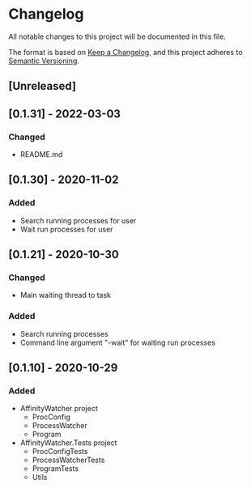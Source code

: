 # Changelog
All notable changes to this project will be documented in this file.

The format is based on [Keep a Changelog](https://keepachangelog.com/en/1.0.0/),
and this project adheres to [Semantic Versioning](https://semver.org/spec/v2.0.0.html).

## [Unreleased]

## [0.1.31] - 2022-03-03
### Changed
- README.md

## [0.1.30] - 2020-11-02
### Added
- Search running processes for user
- Wait run processes for user

## [0.1.21] - 2020-10-30
### Changed
- Main waiting thread to task
### Added
- Search running processes
- Command line argument "-wait" for waiting run processes

## [0.1.10] - 2020-10-29
### Added
- AffinityWatcher project
  - ProcConfig
  - ProcessWatcher
  - Program
- AffinityWatcher.Tests project
  - ProcConfigTests
  - ProcessWatcherTests
  - ProgramTests
  - Utils
